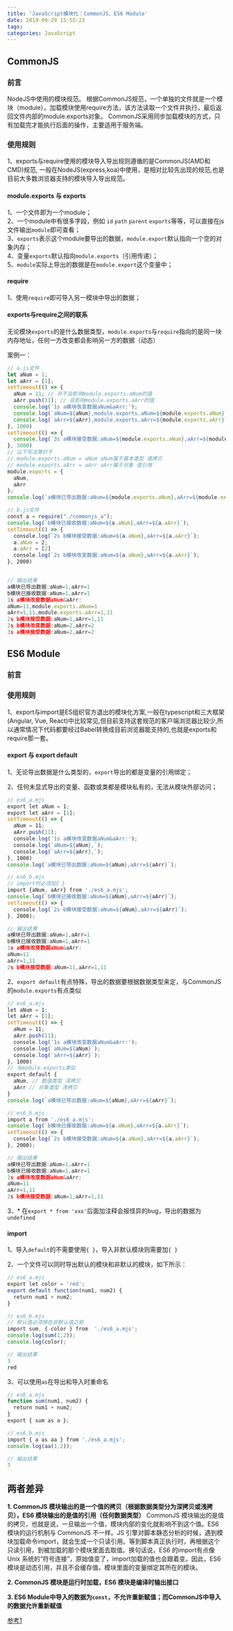```yaml
---
title: 'JavaScript模块化：CommonJS、ES6 Module'
date: 2019-09-29 15:55:23
tags:
categories: JavaScript
---
```

## CommonJS
### 前言
NodeJS中使用的模块规范。
根据CommonJS规范，一个单独的文件就是一个模块（module）。加载模块使用require方法，该方法读取一个文件并执行，最后返回文件内部的module.exports对象。
CommonJS采用同步加载模块的方式，只有加载完才能执行后面的操作，主要适用于服务端。

### 使用规则

1、exports与require使用的模块导入导出规则遵循的是CommonJS(AMD和CMD)规范, 一般在NodeJS(express,koa)中使用，是相对比较先出现的规范,也是目前大多数浏览器支持的模块导入导出规范。


#### module.exports 与 exports
1、一个文件即为一个module；  
2、一个module中有很多字段，例如 `id`  `path`  `parent`  `exports`等等，可以直接在js文件输出`module`即可查看；  
3、`exports`表示这个module要导出的数据，`module.export`默认指向一个空的对象内存；  
4、变量`exports`默认指向`module.exports`（引用传递）；  
5、`module`实际上导出的数据是在`module.export`这个变量中；

#### require
1、使用`require`即可导入另一模块中导出的数据；


#### exports与require之间的联系

无论模块`exports`的是什么数据类型，`module.exports`与`require`指向的是同一块内存地址，任何一方改变都会影响另一方的数据（动态）

案例一：
```js
// a.js文件
let aNum = 1;
let aArr = [1];
setTimeout(() => {
  aNum = 11; // 并不会影响module.exports.aNum的值
  aArr.push(11); // 会影响module.exports.aArr的值
  console.log('1s a模块改变数据aNum&aArr:');
  console.log(`aNum=${aNum},module.exports.aNum=${module.exports.aNum}`);
  console.log(`aArr=${aArr},module.exports.aArr=${module.exports.aArr}`);
}, 1000)
setTimeout(() => {
  console.log(`3s a模块接受数据:aNum=${module.exports.aNum},aArr=${module.exports.aArr}`);
}, 3000)
// 以下写法等价于
// module.exports.aNum = aNum aNum属于基本类型 值拷贝
// module.exports.aArr = aArr aArr属于对象 值引用
module.exports = {
  aNum,
  aArr
};
console.log(`a模块已导出数据:aNum=${module.exports.aNum},aArr=${module.exports.aArr}`);

// b.js文件
const a = require("./commonjs_a");
console.log(`b模块已接收数据:aNum=${a.aNum},aArr=${a.aArr}`);
setTimeout(() => {
  console.log(`2s b模块接受数据:aNum=${a.aNum},aArr=${a.aArr}`);
  a.aNum = 2;
  a.aArr = [2]
  console.log(`2s b模块改变数据:aNum=${a.aNum},aArr=${a.aArr}`);
}, 2000)


// 输出结果
a模块已导出数据:aNum=1,aArr=1
b模块已接收数据:aNum=1,aArr=1
1s a模块改变数据aNum&aArr:
aNum=11,module.exports.aNum=1
aArr=1,11,module.exports.aArr=1,11
2s b模块接受数据:aNum=1,aArr=1,11
2s b模块改变数据:aNum=2,aArr=2
3s a模块接受数据:aNum=2,aArr=2
```



## ES6 Module
### 前言


### 使用规则
1、export与import是ES组织官方退出的模块化方案,一般在typescript和三大框架(Angular, Vue, React)中比较常见,但目前支持这套规范的客户端浏览器比较少,所以通常情况下代码都要经过Babel转换成目前浏览器能支持的,也就是exports和require那一套。

#### export 与 export default

1、无论导出数据是什么类型的，`export`导出的都是变量的引用绑定；

2、任何未显式导出的变量、函数或类都是模块私有的，无法从模块外部访问；

```js
// es6_a.mjs
export let aNum = 1;
export let aArr = [1];
setTimeout(() => {
  aNum = 11;
  aArr.push(11);
  console.log('1s a模块改变数据aNum&aArr:');
  console.log(`aNum=${aNum},`);
  console.log(`aArr=${aArr},`);
}, 1000)
console.log(`a模块已导出数据:aNum=${aNum},aArr=${aArr}`);

// es6_b.mjs
// import时必须加{ }
import {aNum, aArr} from './es6_a.mjs';
console.log(`b模块已接收数据:aNum=${aNum},aArr=${aArr}`);
setTimeout(() => {
  console.log(`2s b模块接受数据:aNum=${aNum},aArr=${aArr}`);
}, 2000);

// 输出结果
a模块已导出数据:aNum=1,aArr=1
b模块已接收数据:aNum=1,aArr=1
1s a模块改变数据aNum&aArr:
aNum=11
aArr=1,11
2s b模块接受数据:aNum=11,aArr=1,11
```

2、`export default`有点特殊，导出的数据要根据数据类型来定，与CommonJS的`module.exports`有点类似

```js
// es6_a.mjs
let aNum = 1;
let aArr = [1];
setTimeout(() => {
  aNum = 11;
  aArr.push(11);
  console.log('1s a模块改变数据aNum&aArr:');
  console.log(`aNum=${aNum}`);
  console.log(`aArr=${aArr}`);
}, 1000)
// 与module.exports类似
export default {
  aNum, // 数值类型 深拷贝
  aArr // 对象类型 浅拷贝
}
console.log(`a模块已导出数据:aNum=${aNum},aArr=${aArr}`);

// es6_b.mjs
import a from './es6_a.mjs';
console.log(`b模块已接收数据:aNum=${a.aNum},aArr=${a.aArr}`);
setTimeout(() => {
  console.log(`2s b模块接受数据:aNum=${a.aNum},aArr=${a.aArr}`);
}, 2000);

// 输出结果
a模块已导出数据:aNum=1,aArr=1
b模块已接收数据:aNum=1,aArr=1
1s a模块改变数据aNum&aArr:
aNum=11
aArr=1,11
2s b模块接受数据:aNum=1,aArr=1,11
```

3、* 在`export * from 'xxx'`后面加注释会报怪异的bug，导出的数据为`undefined`

#### import

1、导入`default`的不需要使用`{ }`，导入非默认模块则需要加`{ }`

2、一个文件可以同时导出默认的模块和非默认的模块，如下所示：

```js
// es6_a.mjs
export let color = 'red';
export default function(num1, num2) {
  return num1 + num2;
}

// es6_b.mjs
// 默认值必须排在非默认值之前
import sum, { color } from  './es6_a.mjs';
console.log(sum(1,2));
console.log(color);

// 输出结果
3
red
```
3、可以使用`as`在导出和导入时重命名

```js
// es6_a.mjs
function sum(num1, num2) {
  return num1 + num2;
}
export { sum as a };

// es6_b.mjs
import { a as aa } from './es6_a.mjs';
console.log(aa(1,2));

// 输出结果
3
```

## 两者差异

**1. CommonJS 模块输出的是一个值的拷贝（根据数据类型分为深拷贝或浅拷贝），ES6 模块输出的是值的引用（任何数据类型）**
CommonJS 模块输出的是值的拷贝，也就是说，一旦输出一个值，模块内部的变化就影响不到这个值。ES6 模块的运行机制与 CommonJS 不一样。JS 引擎对脚本静态分析的时候，遇到模块加载命令import，就会生成一个只读引用。等到脚本真正执行时，再根据这个只读引用，到被加载的那个模块里面去取值。换句话说，ES6 的import有点像 Unix 系统的“符号连接”，原始值变了，import加载的值也会跟着变。因此，ES6 模块是动态引用，并且不会缓存值，模块里面的变量绑定其所在的模块。

**2. CommonJS 模块是运行时加载，ES6 模块是编译时输出接口**

**3. ES6 Module中导入的数据为`const`，不允许重新赋值；而CommonJS中导入的数据允许重新赋值**


[参考1](https://segmentfault.com/a/1190000017878394)
